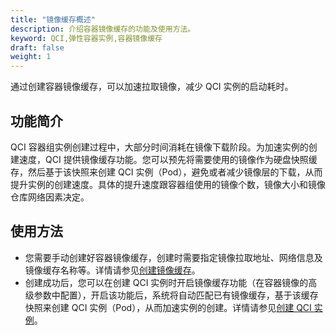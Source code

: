 ```yaml
---
title: "镜像缓存概述"
description: 介绍容器镜像缓存的功能及使用方法。
keyword: QCI,弹性容器实例,容器镜像缓存
draft: false
weight: 1
---
```


通过创建容器镜像缓存，可以加速拉取镜像，减少 QCI 实例的启动耗时。

## 功能简介

QCI 容器组实例创建过程中，大部分时间消耗在镜像下载阶段。为加速实例的创建速度，QCI 提供镜像缓存功能。您可以预先将需要使用的镜像作为硬盘快照缓存，然后基于该快照来创建 QCI 实例（Pod），避免或者减少镜像层的下载，从而提升实例的创建速度。具体的提升速度跟容器组使用的镜像个数，镜像大小和镜像仓库网络因素决定。

## 使用方法

- 您需要手动创建好容器镜像缓存，创建时需要指定镜像拉取地址、网络信息及镜像缓存名称等。详情请参见[创建镜像缓存](../create_cache/)。
- 创建成功后，您可以在创建 QCI 实例时开启镜像缓存功能（在容器镜像的高级参数中配置），开启该功能后，系统将自动匹配已有镜像缓存，基于该缓存快照来创建 QCI 实例（Pod），从而加速实例的创建。详情请参见[创建 QCI 实例](/container/qci/manual/qci_instance/create_qci/)。

